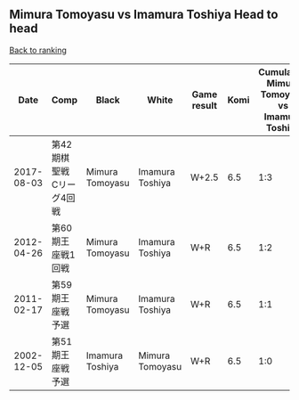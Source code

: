 ## Mimura Tomoyasu vs Imamura Toshiya Head to head

[Back to ranking](../../index.md)




| **Date** | **Comp** | **Black** | **White** | **Game result** | **Komi** | **Cumulative Mimura Tomoyasu vs Imamura Toshiya** | **Mimura Tomoyasu streak** | **Imamura Toshiya streak** | 
| --- | --- | --- | --- | --- | --- | --- | --- | --- |
| 2017-08-03 | 第42期棋聖戦　Cリーグ4回戦 | Mimura Tomoyasu | Imamura Toshiya | W+2.5 | 6.5 | 1:3 | 0 | 3 | 
| 2012-04-26 | 第60期王座戦1回戦 | Mimura Tomoyasu | Imamura Toshiya | W+R | 6.5 | 1:2 | 0 | 2 | 
| 2011-02-17 | 第59期王座戦予選 | Mimura Tomoyasu | Imamura Toshiya | W+R | 6.5 | 1:1 | 0 | 1 | 
| 2002-12-05 | 第51期王座戦予選 | Imamura Toshiya | Mimura Tomoyasu | W+R | 6.5 | 1:0 | 1 | 0 |




